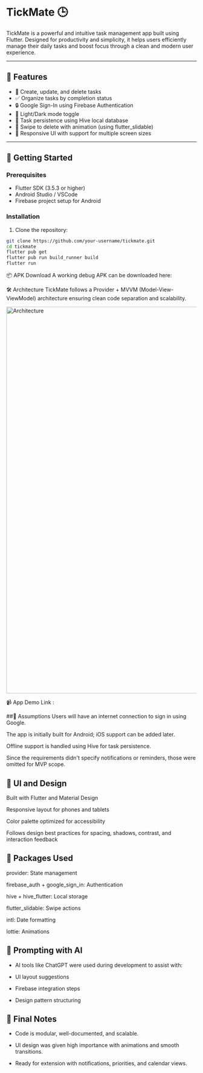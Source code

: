 # TickMate 🕒

TickMate is a powerful and intuitive task management app built using Flutter. Designed for productivity and simplicity, it helps users efficiently manage their daily tasks and boost focus through a clean and modern user experience.

---

## 📱 Features

- 📝 Create, update, and delete tasks
- ✅ Organize tasks by completion status
- 🔒 Google Sign-In using Firebase Authentication
- 🌙 Light/Dark mode toggle
- 📅 Task persistence using Hive local database
- 🧹 Swipe to delete with animation (using flutter_slidable)
- 🔄 Responsive UI with support for multiple screen sizes

---

## 🚀 Getting Started

### Prerequisites

- Flutter SDK (3.5.3 or higher)
- Android Studio / VSCode
- Firebase project setup for Android

### Installation

1. Clone the repository:

```bash
git clone https://github.com/your-username/tickmate.git
cd tickmate
flutter pub get
flutter pub run build_runner build
flutter run 
```
📦 APK Download
A working debug APK can be downloaded here:  

🛠️ Architecture
TickMate follows a Provider + MVVM (Model-View-ViewModel) architecture ensuring clean code separation and scalability.

<img width="1024" height="1024" alt="Architecture" src="https://github.com/user-attachments/assets/5dbab847-77d5-41fe-884f-5367df793b6e" />

📹 App Demo
Link : 

##🧠 Assumptions
Users will have an internet connection to sign in using Google.

The app is initially built for Android; iOS support can be added later.

Offline support is handled using Hive for task persistence.

Since the requirements didn't specify notifications or reminders, those were omitted for MVP scope.

## 🎨 UI and Design
Built with Flutter and Material Design

Responsive layout for phones and tablets

Color palette optimized for accessibility

Follows design best practices for spacing, shadows, contrast, and interaction feedback

## 🧰 Packages Used
provider: State management

firebase_auth + google_sign_in: Authentication

hive + hive_flutter: Local storage

flutter_slidable: Swipe actions

intl: Date formatting

lottie: Animations

## 🧠 Prompting with AI
 - AI tools like ChatGPT were used during development to assist with:

 - UI layout suggestions

 - Firebase integration steps

 - Design pattern structuring

## 🏁 Final Notes
 - Code is modular, well-documented, and scalable.

 - UI design was given high importance with animations and smooth transitions.

 - Ready for extension with notifications, priorities, and calendar views.



